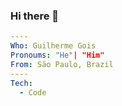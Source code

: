 ### Hi there 👋

<!--
**guilhermejcgois/guilhermejcgois** is a ✨ _special_ ✨ repository because its `README.md` (this file) appears on your GitHub profile.

Here are some ideas to get you started:

- 🔭 I’m currently working on ...
- 🌱 I’m currently learning ...
- 👯 I’m looking to collaborate on ...
- 🤔 I’m looking for help with ...
- 💬 Ask me about ...
- 📫 How to reach me: ...
- 😄 Pronouns: ...
- ⚡ Fun fact: ...
-->

```yaml
----
Who: Guilherme Gois
Pronoums: "He"| "Him"
From: São Paulo, Brazil
----
Tech:
  - Code
```

